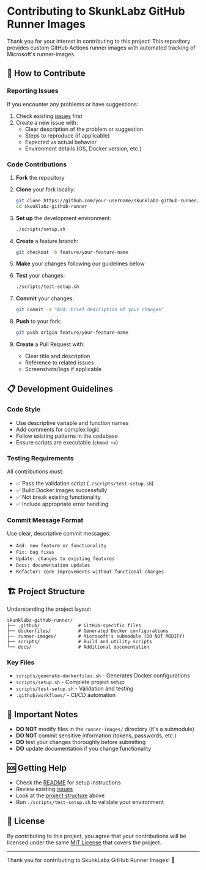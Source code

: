 # Contributing to SkunkLabz GitHub Runner Images

Thank you for your interest in contributing to this project! This repository provides custom GitHub Actions runner images with automated tracking of Microsoft's runner-images.

## 🤝 How to Contribute

### Reporting Issues

If you encounter any problems or have suggestions:

1. Check existing [issues](https://github.com/skunklabz/skunklabz-github-runner/issues) first
2. Create a new issue with:
   - Clear description of the problem or suggestion
   - Steps to reproduce (if applicable)
   - Expected vs actual behavior
   - Environment details (OS, Docker version, etc.)

### Code Contributions

1. **Fork** the repository
2. **Clone** your fork locally:
   ```bash
   git clone https://github.com/your-username/skunklabz-github-runner.git
   cd skunklabz-github-runner
   ```

3. **Set up** the development environment:
   ```bash
   ./scripts/setup.sh
   ```

4. **Create** a feature branch:
   ```bash
   git checkout -b feature/your-feature-name
   ```

5. **Make** your changes following our guidelines below

6. **Test** your changes:
   ```bash
   ./scripts/test-setup.sh
   ```

7. **Commit** your changes:
   ```bash
   git commit -m "Add: brief description of your changes"
   ```

8. **Push** to your fork:
   ```bash
   git push origin feature/your-feature-name
   ```

9. **Create** a Pull Request with:
   - Clear title and description
   - Reference to related issues
   - Screenshots/logs if applicable

## 📋 Development Guidelines

### Code Style

- Use descriptive variable and function names
- Add comments for complex logic
- Follow existing patterns in the codebase
- Ensure scripts are executable (`chmod +x`)

### Testing Requirements

All contributions must:
- ✅ Pass the validation script (`./scripts/test-setup.sh`)
- ✅ Build Docker images successfully
- ✅ Not break existing functionality
- ✅ Include appropriate error handling

### Commit Message Format

Use clear, descriptive commit messages:
- `Add: new feature or functionality`
- `Fix: bug fixes`
- `Update: changes to existing features`
- `Docs: documentation updates`
- `Refactor: code improvements without functional changes`

## 🏗️ Project Structure

Understanding the project layout:

```
skunklabz-github-runner/
├── .github/              # GitHub-specific files
├── dockerfiles/          # Generated Docker configurations
├── runner-images/        # Microsoft's submodule (DO NOT MODIFY)
├── scripts/              # Build and utility scripts
└── docs/                 # Additional documentation
```

### Key Files

- `scripts/generate-dockerfiles.sh` - Generates Docker configurations
- `scripts/setup.sh` - Complete project setup
- `scripts/test-setup.sh` - Validation and testing
- `.github/workflows/` - CI/CD automation

## 🚫 Important Notes

- **DO NOT** modify files in the `runner-images/` directory (it's a submodule)
- **DO NOT** commit sensitive information (tokens, passwords, etc.)
- **DO** test your changes thoroughly before submitting
- **DO** update documentation if you change functionality

## 🆘 Getting Help

- Check the [README](README.md) for setup instructions
- Review existing [issues](https://github.com/skunklabz/skunklabz-github-runner/issues)
- Look at the [project structure](#-project-structure) above
- Run `./scripts/test-setup.sh` to validate your environment

## 📄 License

By contributing to this project, you agree that your contributions will be licensed under the same [MIT License](LICENSE) that covers the project.

---

Thank you for contributing to SkunkLabz GitHub Runner Images! 🎉